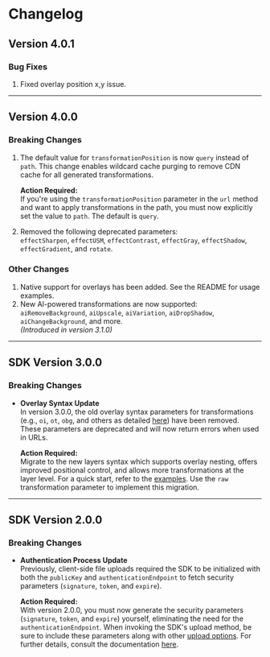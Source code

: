 # Changelog

## Version 4.0.1

### Bug Fixes

1. Fixed overlay position x,y issue.

---

## Version 4.0.0

### Breaking Changes

1. The default value for `transformationPosition` is now `query` instead of `path`. This change enables wildcard cache purging to remove CDN cache for all generated transformations.

   **Action Required:**  
   If you're using the `transformationPosition` parameter in the `url` method and want to apply transformations in the path, you must now explicitly set the value to `path`. The default is `query`.

2. Removed the following deprecated parameters:  
   `effectSharpen`, `effectUSM`, `effectContrast`, `effectGray`, `effectShadow`, `effectGradient`, and `rotate`.

### Other Changes

1. Native support for overlays has been added. See the README for usage examples.
2. New AI-powered transformations are now supported:  
   `aiRemoveBackground`, `aiUpscale`, `aiVariation`, `aiDropShadow`, `aiChangeBackground`, and more.  
   *(Introduced in version 3.1.0)*

---

## SDK Version 3.0.0

### Breaking Changes

- **Overlay Syntax Update**  
  In version 3.0.0, the old overlay syntax parameters for transformations (e.g., `oi`, `ot`, `obg`, and others as detailed [here](https://imagekit.io/docs/add-overlays-on-images)) have been removed. These parameters are deprecated and will now return errors when used in URLs.

  **Action Required:**  
  Migrate to the new layers syntax which supports overlay nesting, offers improved positional control, and allows more transformations at the layer level. For a quick start, refer to the [examples](https://imagekit.io/docs/add-overlays-on-images). Use the `raw` transformation parameter to implement this migration.

---

## SDK Version 2.0.0

### Breaking Changes

- **Authentication Process Update**  
  Previously, client-side file uploads required the SDK to be initialized with both the `publicKey` and `authenticationEndpoint` to fetch security parameters (`signature`, `token`, and `expire`).

  **Action Required:**  
  With version 2.0.0, you must now generate the security parameters (`signature`, `token`, and `expire`) yourself, eliminating the need for the `authenticationEndpoint`. When invoking the SDK's upload method, be sure to include these parameters along with other [upload options](https://imagekit.io/docs/api-reference/upload-file/upload-file#Request). For further details, consult the documentation [here](https://imagekit.io/docs/api-reference/upload-file/upload-file#how-to-implement-client-side-file-upload).
